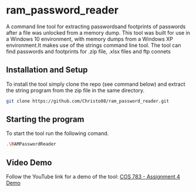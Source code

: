 # ram_password_reader
A command line tool for extracting passwordsand footprints of passwords after a file was unlocked from a memory dump. This tool was built for use in a Windows 10 environment, with memory dumps from a Windows XP environment.It makes use of the strings command line tool. The tool can find passwords and footprints for .zip file, .xlsx files and ftp connets

## Installation and Setup
To install the tool simply clone the repo (see command below) and extract the string program from the zip file in the same directory. 
```bash
git clone https://github.com/Christo08/ram_password_reader.git
```

## Starting the program
To start the tool run the following comand.
```bash
.\RAMPasswordReader
```

## Video Demo
Follow the YouTube link for a demo of the tool:
[COS 783 - Assignment 4 Demo]()
